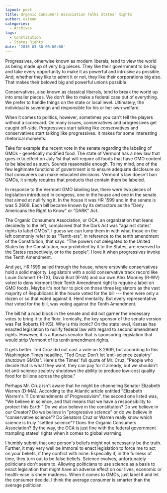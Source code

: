 ```yaml
---
layout: post
title: Organic Consumers Association Talks States' Rights
author: esimon
categories:
  - Archives
tags:
  - Constitution
  - States Rights
date: '2016-03-30 00:00:00'
---
```

Progressives, otherwise known as modern liberals, tend to view the world as being made up of very big pieces. They like their government to be big and take every opportunity to make it as powerful and intrusive as possible. And, whether they like to admit it or not, they like their corporations big also. That makes their beloved big and powerful unions possible. 

Conservatives, also known as classical liberals, tend to break the world up into smaller pieces. We don't like to make a federal case out of everything. We prefer to handle things on the state or local level. Ultimately, the individual is sovereign and responsible for his or her own welfare. 

When it comes to politics, however, sometimes you can't tell the players without a scorecard. On many issues, conservatives and progressives get caught off-side. Progressives start talking like conservatives and conservatives start talking like progressives. It makes for some interesting rhetorical moments. 

Take for example the recent vote in the senate regarding the labeling of GMOs - genetically modified food. The state of Vermont has a new law that goes in to effect on July 1st that will require all foods that have GMO content to be labeled as such. Sounds reasonable enough. To my mind, one of the few legitimate functions of government is to ensure adequate disclosure so that consumers can make educated decisions. Vermont's law doesn't ban GMOs, it simply requires that products that contain them be labeled. 

In response to the Vermont GMO labeling law, there were two pieces of legislation introduced in congress, one in the house and one in the senate that aimed at nullifying it. In the house it was HR 1599 and in the senate is was S 2609. Each bill became known by its detractors as the "Deny Americans the Right to Know" or "DARK" Act. 

The Organic Consumers Association, or OCA, an organization that leans decidedly to the left, complained that the Dark Act was "against states' rights to label GMOs". I guess we can lump them in with what those on the left commonly refer to as "Tenth-ers", in reference to the tenth amendment of the Constitution, that says: "The powers not delegated to the United States by the Constitution, nor prohibited by it to the States, are reserved to the States respectively, or to the people". I love it when progressives invoke the Tenth Amendment. 

And yet, HR 1599 sailed through the house, where erstwhile conservatives hold a solid majority. Legislators with a solid conservative track record like Louie Gohmert (R-TX), David Brat (R-VA) and our own Alex Mooney (R-WV) voted to deny Vermont their Tenth Amendment right to require a label on GMO foods. Maybe it's not fair to pick on those three legislators as the vast majority of Republicans in the house voted for the bill --- there were only a dozen or so that voted against it. Herd mentality. But every representative that voted for the bill, was voting against the Tenth Amendment. 

The bill hit a road block in the senate and did not garner the necessary votes to bring it to the floor. Ironically, the key sponsor of the senate version was Pat Roberts (R-KS). Why is this ironic? On the state level, Kansas has enacted legislation to nullify federal law with regard to second amendment rights. However, it is a Kansas senator that is sponsoring legislation that would strip Vermont of its tenth amendment rights. 

It gets better. Ted Cruz did not cast a vote on S 2609, but according to this Washington Times headline, "Ted Cruz: Don't let ‘anti-science zealotry' shutdown GMOs". Here's the Times' full quote of Mr. Cruz, "People who decide that is what they want, they can pay for it already, but we shouldn't let anti-science zealotry shutdown the ability to produce low-cost quality food for billions across the globe." 

Perhaps Mr. Cruz isn't aware that he might be channeling Senator Elizabeth Warren (D-MA). According to the Atlantic article entitled "Elizabeth Warren's 11 Commandments of Progressivism", the second one listed was, "We believe in science, and that means that we have a responsibility to protect this Earth." Do we also believe in the constitution? Do we believe in our Creator? Do we believe in "progressive science" or do we believe in "conservative science"? Do Senators Cruz or Warren really know which science is truly "settled science"? Does the Organic Consumers Association? By the way, the OCA is just fine with the federal government trampling states' rights when it comes to global warming. 

I humbly submit that one person's beliefs might not necessarily be the truth. Further, it may very well be immoral to enact legislation to force me to act on your beliefs, if they conflict with mine. Especially if, in the fullness of time, they turn out to be false beliefs. Science evolves, unfortunately politicians don't seem to. Allowing politicians to use science as a basis to enact legislation that might have an adverse effect on our lives, economic or health-wise is sheer madness. When it comes to GMOs, just label it and let the consumer decide. I think the average consumer is smarter than the average politician. 

